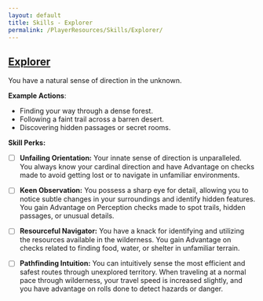 ```yaml
---
layout: default
title: Skills - Explorer
permalink: /PlayerResources/Skills/Explorer/
---
```

## [Explorer](#Explorer)
You have a natural sense of direction in the unknown.

**Example Actions**:
- Finding your way through a dense forest.
- Following a faint trail across a barren desert.
- Discovering hidden passages or secret rooms.

**Skill Perks:**
- ☐ **Unfailing Orientation:** Your innate sense of direction is unparalleled. You always know your cardinal direction and have Advantage on checks made to avoid getting lost or to navigate in unfamiliar environments.
  
- ☐ **Keen Observation:** You possess a sharp eye for detail, allowing you to notice subtle changes in your surroundings and identify hidden features. You gain Advantage on Perception checks made to spot trails, hidden passages, or unusual details.
  
- ☐ **Resourceful Navigator:** You have a knack for identifying and utilizing the resources available in the wilderness. You gain Advantage on checks related to finding food, water, or shelter in unfamiliar terrain.
  
- ☐ **Pathfinding Intuition:** You can intuitively sense the most efficient and safest routes through unexplored territory. When traveling at a normal pace through wilderness, your travel speed is increased slightly, and you have advantage on rolls done to detect hazards or danger.